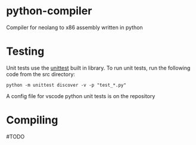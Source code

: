 # python-compiler
Compiler for neolang to x86 assembly written in python

# Testing
Unit tests use the [unittest](https://docs.python.org/3/library/unittest.html) built in library.
To run unit tests, run the following code from the src directory:

`python -m unittest discover -v -p "test_*.py"`

A config file for vscode python unit tests is on the repository

# Compiling
#TODO
